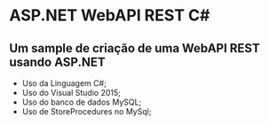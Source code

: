 # ASP.NET WebAPI REST C# #

## Um sample de criação de uma WebAPI REST usando ASP.NET  ##

* Uso da Linguagem C#;
* Uso do Visual Studio 2015; 
* Uso do banco de dados MySQL;
* Uso de StoreProcedures no MySql;
